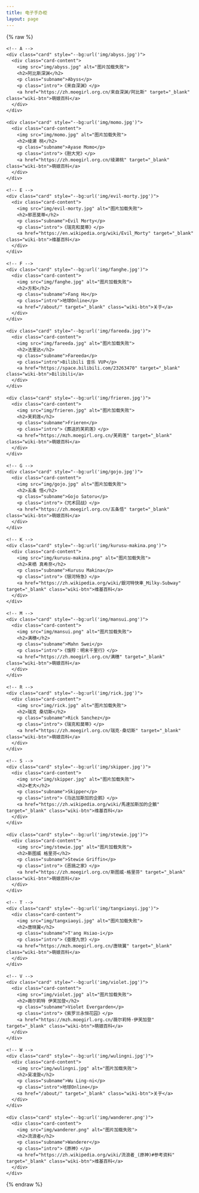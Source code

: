 ```yaml
---
title: 电子手办柜
layout: page
---
```


{% raw %}

<link rel="stylesheet" href="/waifu/style.css">
<div class="grid">

    <!-- A -->
    <div class="card" style="--bg:url('img/abyss.jpg')">
      <div class="card-content">
        <img src="img/abyss.jpg" alt="图片加载失败">
        <h2>阿比斯深渊</h2>
        <p class="subname">Abyss</p>
        <p class="intro">《来自深渊》</p>
        <a href="https://zh.moegirl.org.cn/来自深渊/阿比斯" target="_blank" class="wiki-btn">萌娘百科</a>
      </div>
    </div>

    <div class="card" style="--bg:url('img/momo.jpg')">
      <div class="card-content">
        <img src="img/momo.jpg" alt="图片加载失败">
        <h2>绫濑 桃</h2>
        <p class="subname">Ayase Momo</p>
        <p class="intro">《胆大党》</p>
        <a href="https://zh.moegirl.org.cn/绫濑桃" target="_blank" class="wiki-btn">萌娘百科</a>
      </div>
    </div>

    <!-- E -->
    <div class="card" style="--bg:url('img/evil-morty.jpg')">
      <div class="card-content">
        <img src="img/evil-morty.jpg" alt="图片加载失败">
        <h2>邪恶莫蒂</h2>
        <p class="subname">Evil Morty</p>
        <p class="intro">《瑞克和莫蒂》</p>
        <a href="https://en.wikipedia.org/wiki/Evil_Morty" target="_blank" class="wiki-btn">维基百科</a>
      </div>
    </div>

    <!-- F -->
    <div class="card" style="--bg:url('img/fanghe.jpg')">
      <div class="card-content">
        <img src="img/fanghe.jpg" alt="图片加载失败">
        <h2>方和</h2>
        <p class="subname">Fang Ho</p>
        <p class="intro">地球Online</p>
        <a href="/about/" target="_blank" class="wiki-btn">关于</a>
      </div>
    </div>

    <div class="card" style="--bg:url('img/fareeda.jpg')">
      <div class="card-content">
        <img src="img/fareeda.jpg" alt="图片加载失败">
        <h2>法里达</h2>
        <p class="subname">Fareeda</p>
        <p class="intro">Bilibili 音乐 VUP</p>
        <a href="https://space.bilibili.com/23263470" target="_blank" class="wiki-btn">Bilibili</a>
      </div>
    </div>

    <div class="card" style="--bg:url('img/frieren.jpg')">
      <div class="card-content">
        <img src="img/frieren.jpg" alt="图片加载失败">
        <h2>芙莉莲</h2>
        <p class="subname">Frieren</p>
        <p class="intro">《葬送的芙莉莲》</p>
        <a href="https://mzh.moegirl.org.cn/芙莉莲" target="_blank" class="wiki-btn">萌娘百科</a>
      </div>
    </div>

    <!-- G -->
    <div class="card" style="--bg:url('img/gojo.jpg')">
      <div class="card-content">
        <img src="img/gojo.jpg" alt="图片加载失败">
        <h2>五条 悟</h2>
        <p class="subname">Gojo Satoru</p>
        <p class="intro">《咒术回战》</p>
        <a href="https://zh.moegirl.org.cn/五条悟" target="_blank" class="wiki-btn">萌娘百科</a>
      </div>
    </div>

    <!-- K -->
    <div class="card" style="--bg:url('img/kurusu-makina.png')">
      <div class="card-content">
        <img src="img/kurusu-makina.png" alt="图片加载失败">
        <h2>来栖 真希奈</h2>
        <p class="subname">Kurusu Makina</p>
        <p class="intro">《银河特急》</p>
        <a href="https://zh.wikipedia.org/wiki/銀河特快車_Milky☆Subway" target="_blank" class="wiki-btn">维基百科</a>
      </div>
    </div>

    <!-- M -->
    <div class="card" style="--bg:url('img/mansui.png')">
      <div class="card-content">
        <img src="img/mansui.png" alt="图片加载失败">
        <h2>满穗</h2>
        <p class="subname">Mahn Swei</p>
        <p class="intro">《饿殍：明末千里行》</p>
        <a href="https://zh.moegirl.org.cn/满穗" target="_blank" class="wiki-btn">萌娘百科</a>
      </div>
    </div>

    <!-- R -->
    <div class="card" style="--bg:url('img/rick.jpg')">
      <div class="card-content">
        <img src="img/rick.jpg" alt="图片加载失败">
        <h2>瑞克 桑切斯</h2>
        <p class="subname">Rick Sanchez</p>
        <p class="intro">《瑞克和莫蒂》</p>
        <a href="https://zh.moegirl.org.cn/瑞克·桑切斯" target="_blank" class="wiki-btn">萌娘百科</a>
      </div>
    </div>

    <!-- S -->
    <div class="card" style="--bg:url('img/skipper.jpg')">
      <div class="card-content">
        <img src="img/skipper.jpg" alt="图片加载失败">
        <h2>老大</h2>
        <p class="subname">Skipper</p>
        <p class="intro">《马达加斯加的企鹅》</p>
        <a href="https://zh.wikipedia.org/wiki/馬達加斯加的企鵝" target="_blank" class="wiki-btn">维基百科</a>
      </div>
    </div>

    <div class="card" style="--bg:url('img/stewie.jpg')">
      <div class="card-content">
        <img src="img/stewie.jpg" alt="图片加载失败">
        <h2>斯图威 格里芬</h2>
        <p class="subname">Stewie Griffin</p>
        <p class="intro">《恶搞之家》</p>
        <a href="https://zh.moegirl.org.cn/斯图威·格里芬" target="_blank" class="wiki-btn">萌娘百科</a>
      </div>
    </div>

    <!-- T -->
    <div class="card" style="--bg:url('img/tangxiaoyi.jpg')">
      <div class="card-content">
        <img src="img/tangxiaoyi.jpg" alt="图片加载失败">
        <h2>唐晓翼</h2>
        <p class="subname">T'ang Hsiao-i</p>
        <p class="intro">《查理九世》</p>
        <a href="https://mzh.moegirl.org.cn/唐晓翼" target="_blank" class="wiki-btn">萌娘百科</a>
      </div>
    </div>

    <!-- V -->
    <div class="card" style="--bg:url('img/violet.jpg')">
      <div class="card-content">
        <img src="img/violet.jpg" alt="图片加载失败">
        <h2>薇尔莉特 伊芙加登</h2>
        <p class="subname">Violet Evergarden</p>
        <p class="intro">《紫罗兰永恒花园》</p>
        <a href="https://mzh.moegirl.org.cn/薇尔莉特·伊芙加登" target="_blank" class="wiki-btn">萌娘百科</a>
      </div>
    </div>

    <!-- W -->
    <div class="card" style="--bg:url('img/wulingni.jpg')">
      <div class="card-content">
        <img src="img/wulingni.jpg" alt="图片加载失败">
        <h2>吴凌旎</h2>
        <p class="subname">Wu Ling-ni</p>
        <p class="intro">地球Online</p>
        <a href="/about/" target="_blank" class="wiki-btn">关于</a>
      </div>
    </div>

    <div class="card" style="--bg:url('img/wanderer.png')">
      <div class="card-content">
        <img src="img/wanderer.png" alt="图片加载失败">
        <h2>流浪者</h2>
        <p class="subname">Wanderer</p>
        <p class="intro">《原神》</p>
        <a href="https://zh.wikipedia.org/wiki/流浪者_(原神)#参考资料" target="_blank" class="wiki-btn">维基百科</a>
      </div>
    </div>

</div>

{% endraw %}